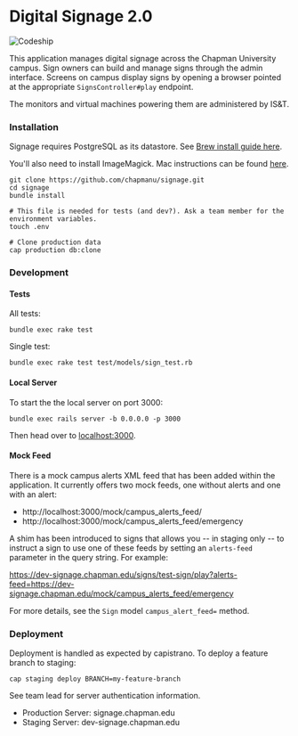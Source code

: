 # Digital Signage 2.0

![Codeship](https://codeship.com/projects/d35abc40-275e-0133-fc89-7af7072ae828/status?branch=master)

This application manages digital signage across the Chapman University campus. Sign owners can build and manage signs through the admin interface. Screens on campus display signs by opening a browser pointed at the appropriate `SignsController#play` endpoint.

The monitors and virtual machines powering them are administered by IS&T.

### Installation
Signage requires PostgreSQL as its datastore. See [Brew install guide here](http://exponential.io/blog/2015/02/21/install-postgresql-on-mac-os-x-via-brew/).

You'll also need to install ImageMagick. Mac instructions can be found [here](http://stackoverflow.com/questions/29377651/rails-error-imagemagick-graphicsmagick-is-not-installed).

```
git clone https://github.com/chapmanu/signage.git
cd signage
bundle install

# This file is needed for tests (and dev?). Ask a team member for the environment variables.
touch .env

# Clone production data
cap production db:clone
```

### Development
#### Tests

All tests:

    bundle exec rake test

Single test:

    bundle exec rake test test/models/sign_test.rb

#### Local Server

To start the the local server on port 3000:

    bundle exec rails server -b 0.0.0.0 -p 3000

Then head over to [localhost:3000](http://localhost:3000).

#### Mock Feed

There is a mock campus alerts XML feed that has been added within the application. It currently offers two mock feeds, one without alerts and one with an alert:

- http://localhost:3000/mock/campus_alerts_feed/
- http://localhost:3000/mock/campus_alerts_feed/emergency

A shim has been introduced to signs that allows you -- in staging only -- to instruct a sign to use one of these feeds by setting an `alerts-feed` parameter in the query string. For example:

https://dev-signage.chapman.edu/signs/test-sign/play?alerts-feed=https://dev-signage.chapman.edu/mock/campus_alerts_feed/emergency

For more details, see the `Sign` model `campus_alert_feed=` method.


### Deployment

Deployment is handled as expected by capistrano. To deploy a feature branch to staging:

    cap staging deploy BRANCH=my-feature-branch

See team lead for server authentication information.

- Production Server: signage.chapman.edu
- Staging Server: dev-signage.chapman.edu

